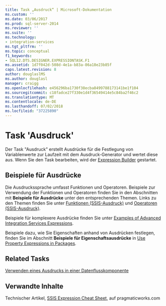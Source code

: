 ```yaml
---
title: Task „Ausdruck“ | Microsoft-Dokumentation
ms.custom: ''
ms.date: 03/06/2017
ms.prod: sql-server-2014
ms.reviewer: ''
ms.suite: ''
ms.technology:
- integration-services
ms.tgt_pltfrm: ''
ms.topic: conceptual
f1_keywords:
- SQL12.DTS.DESIGNER.EXPRESSIONTASK.F1
ms.assetid: 1d7f042d-508d-4e1a-b83a-86a18e23b85f
caps.latest.revision: 8
author: douglaslMS
ms.author: douglasl
manager: craigg
ms.openlocfilehash: e456296ba1730f38ecba8499788173141be1f104
ms.sourcegitcommit: c18fadce27f330e1d4f36549414e5c84ba2f46c2
ms.translationtype: MT
ms.contentlocale: de-DE
ms.lasthandoff: 07/02/2018
ms.locfileid: "37225890"
---
```

# <a name="expression-task"></a>Task 'Ausdruck'
  Der Task "Ausdruck" erstellt Ausdrücke für die Festlegung von Variablenwerte zur Laufzeit mit dem Ausdruck-Generator und wertet diese aus. Wenn Sie den Task bearbeiten, wird der [Expression Builder](../expressions/expression-builder.md) gestartet.  
  
## <a name="expression-examples"></a>Beispiele für Ausdrücke  
 Die Ausdruckssprache umfasst Funktionen und Operatoren. Beispiele zur Verwendung der Funktionen und Operatoren finden Sie in den Abschnitten mit **Beispiele für Ausdrücke** unter den entsprechenden Themen. Links zu den Themen finden Sie unter [Funktionen &#40;SSIS-Ausdruck&#41;](../expressions/functions-ssis-expression.md) und [Operatoren &#40;SSIS-Ausdruck&#41;](../expressions/operators-ssis-expression.md).  
  
 Beispiele für komplexere Ausdrücke finden Sie unter [Examples of Advanced Integration Services Expressions](../expressions/examples-of-advanced-integration-services-expressions.md).  
  
 Beispiele dazu, wie Sie Eigenschaften anhand von Ausdrücken festlegen, finden Sie im Abschnitt **Beispiele für Eigenschaftsausdrücke** in [Use Property Expressions in Packages](../expressions/use-property-expressions-in-packages.md).  
  
## <a name="related-tasks"></a>Related Tasks  
 [Verwenden eines Ausdrucks in einer Datenflusskomponente](../use-an-expression-in-a-data-flow-component.md)  
  
## <a name="related-content"></a>Verwandte Inhalte  
 Technischer Artikel, [SSIS Expression Cheat Sheet](http://go.microsoft.com/fwlink/?LinkId=217683), auf pragmaticworks.com  
  
  
